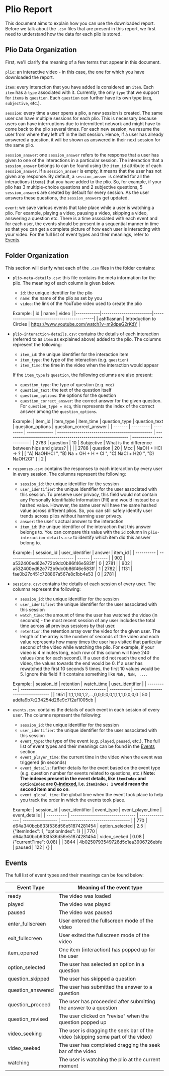 # Plio Report

This document aims to explain how you can use the downloaded report. Before we talk about the `.csv` files that are present in this report, we first need to understand how the data for each plio is stored.

## Plio Data Organization

First, we'll clarify the meaning of a few terms that appear in this document.

`plio`: an interactive video - in this case, the one for which you have downloaded the report.

`item`: every interaction that you have added is considered an `item`. Each `item` has a `type` associated with it. Currently, the only `type` that we support for `item`s is `question`. Each `question` can further have its own type (`mcq`, `subjective`, etc.).

`session`: every time a user opens a plio, a new session is created. The same user can have multiple sessions for each plio. This is necessary because users can have interruptions due to intermittent network and might have to come back to the plio several times. For each new session, we resume the user from where they left off in the last session. Hence, if a user has already answered a question, it will be shown as answered in their next session for the same plio.

`session_answer`: one `session_answer` refers to the response that a user has given to one of the interactions in a particular session. The interaction that a `session_answer` belongs to can be found using the `item_id` attribute of each `session_answer`. If a `session_answer` is empty, it means that the user has not given any response. By default, a `session_answer` is created for all the interactions (`items`) that you have added to the plio. So, for example, if your plio has 3 multiple-choice questions and 2 subjective questions, 5 `session_answer`s are created by default for every session. As the user answers these questions, the `session_answer`s get updated.

`event`: we save various events that take place while a user is watching a plio. For example, playing a video, pausing a video, skipping a video, answering a question etc. There is a time associated with each event and for each user, the events should be present in a sequential manner in time so that you can get a complete picture of how each user is interacting with your video. For the full list of event types and their meanings, refer to [Events](#events).



## Folder Organization

This section will clarify what each of the `.csv` files in the folder contains:

- `plio-meta-details.csv`: this file contains the meta information for the plio. The meaning of each column is given below:

  - `id`: the unique identifier for the plio
  - `name`: the name of the plio as set by you
  - `video`: the link of the YouTube video used to create the plio

  Example:
  | id         | name                    | video                                       |
  |------------|-------------------------|---------------------------------------------|
  | ash1lasnan | Introduction to Circles | https://www.youtube.com/watch?v=m9dpeG2rKdY |

- `plio-interaction-details.csv`: contains the details of each interaction (referred to as `item` as explained above) added to the plio. The columns represent the following:

  - `item_id`: the unique identifier for the interaction item
  - `item_type`: the type of the interaction (e.g. `question`)
  - `item_time`: the time in the video when the interaction would appear

  If the `item_type` is `question`, the following columns are also present:

  - `question_type`: the type of question (e.g. `mcq`)
  - `question_text`: the text of the question itself
  - `question_options`: the options for the question
  - `question_correct_answer`: the correct answer for the given question. For `question_type = mcq`, this represents the index of the correct answer among the `question_options`.

  Example:
  | item_id | item_type | item_time | question_type | question_text                                   | question_options                                             | question_correct_answer |
  | ------- | --------- | --------- | ------------- | ----------------------------------------------- | ------------------------------------------------------------ | ----------------------- |
  | 2783    | question  | 10        | Subjective    | What is the difference between hips and glutes? |                                                              |                         |
  | 2788    | question  | 20        | Mcc           | NaOH + HCl → ?                                  | [   "A) NaOHHCl ",    "B) Na + OH + H + Cl ",    "C) NaCl + H20 ",    "D) NaOH2Cl" ] | 2                       |

- `responses.csv`: contains the responses to each interaction by every user in every session. The columns represent the following:

  - `session_id`: the unique identifier for the session
  - `user_identifier`: the unique identifier for the user associated with this session. To preserve user privacy, this field would not contain any Personally Identifiable Information (PII) and would instead be a hashed value. However, the same user will have the same hashed value across different plios. So, you can still safely identify user trends across plios without harming user privacy.
  - `answer`: the user's actual answer to the interaction
  - `item_id`: the unique identifier of the interaction that this answer belongs to. You can compare this value with the `id` column in `plio-interaction-details.csv` to identify which item did this answer belong to.

  Example:
  | session_id | user_identifier                  | answer | item_id |
  | ---------- | -------------------------------- | ------ | ------- |
  | 902        | a532400ed62e772b9dc0b86f46e583ff | 0      | 2781    |
  | 902        | a532400ed62e772b9dc0b86f46e583ff | 1      | 2782    |
  | 1131       | fae0b27c451c728867a567e8c1bb4e53 | 0      | 2781    |


- `sessions.csv`: contains the details of each session of every user. The columns represent the following:

  - `session_id`: the unique identifier for the session
  - `user_identifier`: the unique identifier for the user associated with this session
  - `watch_time`: the amount of time the user has watched the video (in seconds) - the most recent session of any user includes the total time across all previous sessions by that user.
  - `retention`: the retention array over the video for the given user. The length of the array is the number of seconds of the video and each value represents how many times the user has visited that particular second of the video while watching the plio. For example, if your video is 4 minutes long, each row of this column will have 240 values (one for each second). If a user did not reach the end of the video, the values towards the end would be 0. If a user has rewatched the first 10 seconds 5 times, the first 10 values would be 5. Ignore this field if it contains something like `NaN, NaN, ...`.

  Example:
  | session_id | retention                                  | watch_time | user_identifier                  |
  | ---------- | ------------------------------------------ | ---------- | -------------------------------- |
  | 1951       | 1,1,1,10,1,2,...,0,0,0,0,0,1,1,1,1,0,0,0,0 | 50         | addfa9b7e234254d26e9c7f2af1005cb |

- `events.csv`: contains the details of each event in each session of every user. The columns represent the following:

  - `session_id`: the unique identifier for the session
  - `user_identifier`: the unique identifier for the user associated with this session
  - `event_type`: the type of the event (e.g. `played`, `paused`, etc.). The full list of event types and their meanings can be found in the [Events](#events) section.
  - `event_player_time`: the current time in the video when the event was triggered (in seconds)
  - `event_details`: further details for the event based on the event type (e.g. question number for events related to questions, etc.)
     **Note: The indexes present in the event details, like `itemIndex` and `optionIndex` are [0-indexed](https://en.wikipedia.org/wiki/Zero-based_numbering), i.e. `itemIndex: 1` would mean the second item and so on**.
  - `event_global_time`: the global time when the event took place to help you track the order in which the events took place.

  Example:
  | session_id | user_identifier                  | event_type      | event_player_time | event_details                      |
  | ---------- | -------------------------------- | --------------- | ----------------- | ---------------------------------- |
  | 770        | d64a340bcb633f536d56e51874281454 | option_selected | 2.5               | {"itemIndex": 1, "optionIndex": 1} |
  | 770        | d64a340bcb633f536d56e51874281454 | video_seeked    | 0.08              | {"currentTime": 0.08}              |
  | 3844       | 4b0250793549726d5c1ea3906726ebfe | paused          | 122               | {}                                 |


## Events

The full list of event types and their meanings can be found below:

| Event Type        | Meaning of the event type
| ----------------- | ------------------------------------------------------------ |
| ready             | The video was loaded                                         |
| played            | The video was played                                         |
| paused            | The video was paused                                         |
| enter_fullscreen  | User entered the fullscreen mode of the video                |
| exit_fullscreen   | User exited the fullscreen mode of the video                 |
| item_opened       | One item (interaction) has popped up for the user            |
| option_selected   | The user has selected an option in a question                |
| question_skipped  | The user has skipped a question                              |
| question_answered | The user has submitted the answer to a question              |
| question_proceed  | The user has proceeded after submitting the answer to a question |
| question_revised  | The user clicked on "revise" when the question popped up     |
| video_seeking     | The user is dragging the seek bar of the video (skipping some part of the video) |
| video_seeked      | The user has completed dragging the seek bar of the video    |
| watching          | The user is watching the plio at the current moment          |
